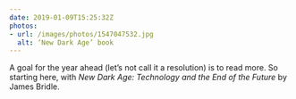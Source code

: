 ```yaml
---
date: 2019-01-09T15:25:32Z
photos:
- url: /images/photos/1547047532.jpg
  alt: ‘New Dark Age’ book
---
```

A goal for the year ahead (let’s not call it a resolution) is to read more. So starting here, with <cite>New Dark Age: Technology and the End of the Future</cite> by James Bridle.
